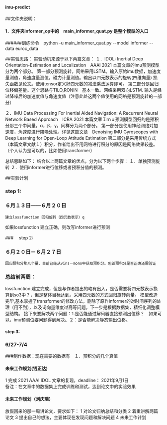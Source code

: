 #### imu-predict

##文件夹说明：
####	1．文件夹informer_op中的　main_informer_quat.py 是整个模型的入口
######训练命令　python -u main_informer_quat.py --model informer --data euroc_data


##实验思路：
实验动机来源于以下两篇文章：
１．IDOL: Inertial Deep Orientation-Estimation and Localization　AAAI 2021
本篇文章的imu预测模型分为两个部分。
第一部分预测旋转，网络采用LSTM。输入原始imu数据，加速度量测值，角速度量测值，磁力计量测值。输出以四元数表示的旋转(四维向量)
损失函数见论文。使用tensor定义好四元数的减法乘法运算即可。
第二部分是回归位移偏差量。这个思路与TILO,RONIN　基本一致。网络采用双向LSTM. 输入是经过降噪后的加速度值与角速度值（注意此处这两个值使用的网络是预测旋转的一部分）

２．IMU Data Processing For Inertial Aided Navigation: A Recurrent Neural Network Based Approach　ICRA 2021
本篇文章Ｉｍｕ预测模型回归的是预积分那三个中间量，α，β，γ。同样分为两个部分。
第一部分是使用神经网络对加速度，角速度进行降噪处理。详见这篇文章　Denoising IMU Gyroscopes with Deep Learning for Open-Loop Attitude Estimation
第二部分是采用传统方式（本篇文章文献１）积分，作者给出不用网络进行积分的原因是网络效果较差。（个人认为是可以的，比如使用transformer）

总结思路如下：
结合以上两篇文章的优点，分为以下两个步骤：
１．单独预测旋转
２．使用informer进行位移或者预积分值的预测。


	
##实验计划
###   step 1:
###	６月１３日——６月２０日
	建立lossfunction 回归旋转（四元数表示）q
如果lossfunction 建立正确，则改写informer进行预测

###　 step 2:
###      ６月２０日－６月２７日
	回归预积分那几个量，目前已经从vins－mono中获取预积分。但该预积分是否正确还需验证

###    总结前两周：
lossfunction 建立完成，但是与作者提出的略有出入，是否需要将四元数表示换算到so3中？，但是整体目标达到。采用四元数的方式回归旋转向量。
模型改造完毕,基本掌握了transformer的修改方法，删除了原作informer的对时间序列的处理（用不到），以及词向量维度过高等问题。下一步是根据数据集，精细化调整模型结构。
接下来要解决两个问题：1.是否能通过解码器直接预测出位移？　如果可以，imu预测位姿问题得到解决。２：是否能解决静态输出位移。


#### step 3:
###    6/27-7/4
###制作数据：现在需要的数据有　１．预积分的几个真值 





#### 未来工作规划(钱正达)
1 完成 2021 AAAI IDOL 文章的复现，deadline： 2021年9月1日   
备注：在文章中的数据集上完成训练和测试，达到论文中的实验效果


#### 未来工作规划（刘庆璘）
放假回来的那一周讲论文，要求如下：
1 对论文归纳总结和分类
2 着重讲解两篇论文
3 提出自己的想法，主要体现在发现问题和解决问题
4 未来工作计划












